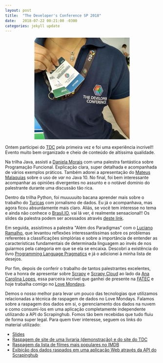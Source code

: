 ```yaml
---
layout: post
title:  "The Developer's Conference SP 2018"
date:   2018-07-22 00:21:00 -0300
categories: jekyll update
---
```


<p align="center">
  <img src="/assets/2018/07/tdc.jpg">
</p>

<p></p>

Ontem participei do
[TDC](http://www.thedevelopersconference.com.br/tdc/2018/index.html#saopaulo)
pela primeira vez e foi uma experiência incrível!! Evento muito bem organizado
e cheio de conteúdo de altíssima qualidade.

Na trilha Java, assisti a [Daniela Morais](https://twitter.com/danielammorais)
com uma palestra fantástica sobre Programação Funcional. Explicação
clara, super detalhada e acompanhada de vários exemplos práticos. Também adorei a
apresentação do [Mateus Malaquias](https://twitter.com/mmalaquiasdev) sobre o
uso de _var_ no Java 10. No final, foi bem interessante acompanhar as opiniões
divergentes no assunto e o notável domínio do palestrante durante uma discussão
tão rica.

Dentro da trilha Python, foi muuuuuito bacana aprender mais sobre o trabalho
do [Turicas](https://twitter.com/turicas) com jornalismo de dados. Eu já
o acompanhava, mas agora ficou absurdamente mais claro. Aliás, se você tem
interesse no tema e ainda não conhece o [Brasil.IO](https://brasil.io/home),
vai lá ver, é realmente sensacional!! Os slides da palestra podem ser
acessados através [deste
link](http://turicas.info/slides/brasil.io/capiconf2018/tdcsp.html).

Em seguida, assistimos a palestra "Além dos
Paradigmas" com o [Luciano Ramalho](https://twitter.com/ramalhoorg), que
levantou reflexões interessantíssimas sobre os problemas referentes a
classificações simplórias e sobre a importância de entender as características
fundamentais de determinada linguagem ao invés de nos guiarmos pela categoria
em que se ela se encaixa. Descobri a existência do livro
[Programming Language Pragmatics](
https://www.livrariacultura.com.br/p/livros/informatica-e-tecnologia/arquitetura-de-computadores/programming-language-pragmatics-27034082)
e já o adicionei à minha lista de desejos.

Por fim, depois de conferir o trabalho de tantos palestrantes excelentes, tive a
honra de apresentar sobre [Scrapy](https://scrapy.org/) e [Scrapy
Cloud](https://scrapinghub.com/scrapy-cloud) ao lado da [Ana
Carolina Lopes](https://twitter.com/anaclpss), essa parceira incrível que ganhei
de presente na [FATEC](http://www.fatecjd.edu.br/) e hoje trabalha comigo no
[Love Mondays](https://www.lovemondays.com.br/).

Demos o nosso melhor para
levar um pouco das tecnologias que utilizamos relacionadas a técnica de raspagem
de dados no Love Mondays. Falamos sobre a raspagem dos dados em si, o
gerenciamento dos dados na nuvem e como consumi-los em uma aplicação
completamente independente utilizando a API do Scrapinghub. Fomos tão bem
recebidas que tudo fluiu de forma super legal. Para quem tiver interesse,
seguem os links do material utilizado:
* [Slides](https://pt.slideshare.net/secret/zq5plSRFmu3xp6)
* [Raspagem de site de uma livraria (demonstração) e do site do
  TDC](https://github.com/anacls/scrapy-study)
* [Raspagem da lista de filmes mais populares no
  IMDB](https://github.com/lidimayra/scrapy-basics)
* [Exibição dos dados raspados em uma aplicação Web através da API do
  Scrapinghub](https://github.com/lidimayra/scrapinghub-api-demo)

